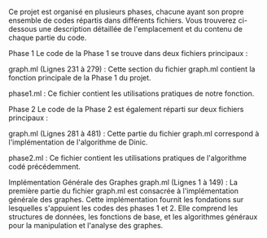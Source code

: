 Ce projet est organisé en plusieurs phases, chacune ayant son propre ensemble de codes répartis dans différents fichiers. Vous trouverez ci-dessous une description détaillée de l'emplacement et du contenu de chaque partie du code.

Phase 1
Le code de la Phase 1 se trouve dans deux fichiers principaux :

graph.ml (Lignes 231 à 279) : Cette section du fichier graph.ml contient la fonction principale de la Phase 1 du projet.

phase1.ml : Ce fichier contient les utilisations pratiques de notre fonction.

Phase 2
Le code de la Phase 2 est également réparti sur deux fichiers principaux :

graph.ml (Lignes 281 à 481) : Cette partie du fichier graph.ml correspond à l'implémentation de l'algorithme de Dinic.

phase2.ml : Ce fichier contient les utilisations pratiques de l'algorithme codé précédemment.

Implémentation Générale des Graphes
graph.ml (Lignes 1 à 149) : La première partie du fichier graph.ml est consacrée à l'implémentation générale des graphes. Cette implémentation fournit les fondations sur lesquelles s'appuient les codes des phases 1 et 2. Elle comprend les structures de données, les fonctions de base, et les algorithmes généraux pour la manipulation et l'analyse des graphes.
